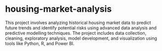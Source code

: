 # housing-market-analysis
This project involves analyzing historical housing market data to predict future trends and identify potential risks using advanced data analysis and predictive modelling techniques. The project includes data collection, cleaning, exploratory analysis, model development, and visualization using tools like Python, R, and Power BI.
